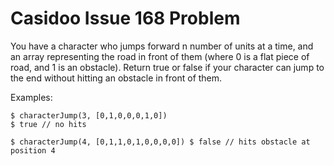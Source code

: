 # Casidoo Issue 168 Problem

You have a character who jumps forward n number of units at a time, and an array representing the road in front of them (where 0 is a flat piece of road, and 1 is an obstacle). Return true or false if your character can jump to the end without hitting an obstacle in front of them.

Examples:
```
$ characterJump(3, [0,1,0,0,0,1,0])
$ true // no hits

$ characterJump(4, [0,1,1,0,1,0,0,0,0]) $ false // hits obstacle at position 4
```
